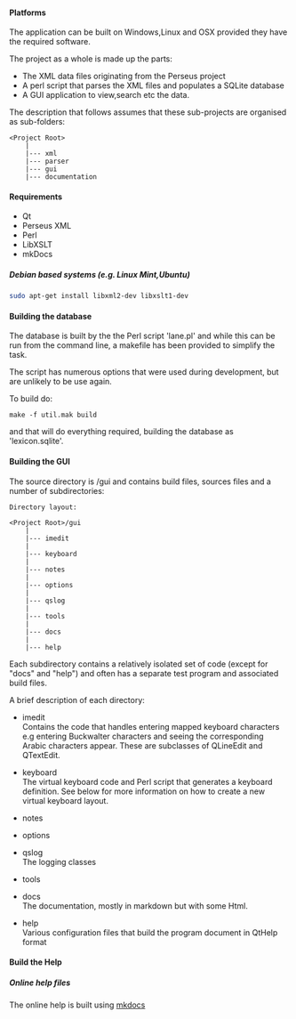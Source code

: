 #### Platforms

The application can be built on Windows,Linux and OSX provided they have
the required software.

The project as a whole is made up the parts:

+ The XML data files originating from the Perseus project
+ A perl script that parses the XML files and populates a SQLite database
+ A GUI application to view,search etc the data.

The description that follows assumes that these sub-projects are organised as sub-folders:

    <Project Root>
        |
        |--- xml
        |--- parser
        |--- gui
        |--- documentation

#### Requirements

+ Qt
+ Perseus XML
+ Perl
+ LibXSLT
+ mkDocs

##### Debian based systems (e.g. Linux Mint,Ubuntu)

```sh
sudo apt-get install libxml2-dev libxslt1-dev
```


#### Building the database

The database is built by the the Perl script 'lane.pl' and while this can be run from the command line, a makefile has been provided to simplify the task.

The script has numerous options that were used during development, but are unlikely to be use again.


To build do:

    make -f util.mak build

and that will do everything required, building the database as 'lexicon.sqlite'.



#### Building the GUI

The source directory is <Project Root>/gui and contains build files, sources files and a number of subdirectories:

    Directory layout:

    <Project Root>/gui
        |
        |--- imedit
        |
        |--- keyboard
        |
        |--- notes
        |
        |--- options
        |
        |--- qslog
        |
        |--- tools
        |
        |--- docs
        |
        |--- help


Each subdirectory contains a relatively isolated set of code (except for "docs" and "help") and often has a separate test program and associated build files.

A brief description of each directory:

+ imedit <br/> Contains the code that handles entering mapped keyboard characters e.g entering Buckwalter characters and seeing the corresponding Arabic characters appear. These are subclasses of QLineEdit and QTextEdit.

+ keyboard <br/> The virtual keyboard code and Perl script that generates a keyboard definition. See below for more information on how to create a new virtual keyboard layout.

+ notes <br/>

+ options <br/>

+ qslog <br/> The logging classes

+ tools <br/>

+ docs <br/>  The documentation, mostly in markdown but with some Html.

+ help <br/>  Various configuration files that build the program document in QtHelp format

#### Build the Help


##### Online help files


The online help is built using <a href="www.mkdocs.org">mkdocs</a>
